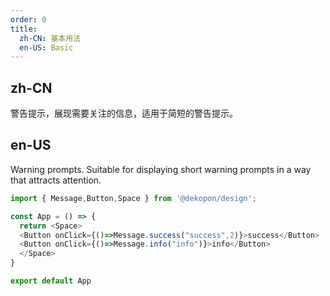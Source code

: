 ```yaml
---
order: 0
title:
  zh-CN: 基本用法
  en-US: Basic
---
```


## zh-CN

警告提示，展现需要关注的信息，适用于简短的警告提示。

## en-US

Warning prompts. Suitable for displaying short warning prompts in a way that attracts attention.

```js
import { Message,Button,Space } from '@dekopon/design';

const App = () => {
  return <Space>
  <Button onClick={()=>Message.success("success",2)}>success</Button>
  <Button onClick={()=>Message.info("info")}>info</Button>
  </Space>
}

export default App
```
